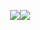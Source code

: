 <p align="center"> <img src="https://github-readme-stats.vercel.app/api?username=mac999&show_icons=true&theme=dark&hide_title=true&hide_rank=true"/><img src="https://github-readme-stats.vercel.app/api/top-langs/?username=mac999&layout=compact&theme=dark"/>

